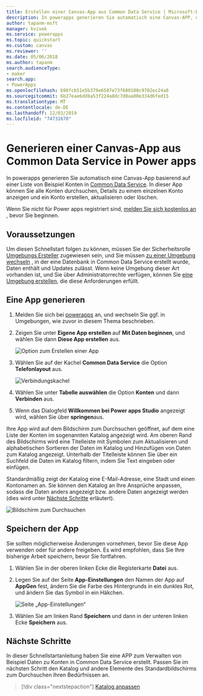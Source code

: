 ```yaml
---
title: Erstellen einer Canvas-App aus Common Data Service | Microsoft-Dokumentation
description: In powerapps generieren Sie automatisch eine Canvas-APP, um Daten in Common Data Service zu verwalten.
author: tapanm-msft
manager: kvivek
ms.service: powerapps
ms.topic: quickstart
ms.custom: canvas
ms.reviewer: ''
ms.date: 05/06/2018
ms.author: tapanm
search.audienceType:
- maker
search.app:
- PowerApps
ms.openlocfilehash: b98fcb51e5b379e6507e73f680100c9702ec24a8
ms.sourcegitcommit: 6b27eae6dd8a53f224a8dc7d0aa00e334d6fed15
ms.translationtype: MT
ms.contentlocale: de-DE
ms.lasthandoff: 12/03/2019
ms.locfileid: "74731670"
---
```

# <a name="generate-a-canvas-app-from-common-data-service-in-power-apps"></a>Generieren einer Canvas-App aus Common Data Service in Power apps

In powerapps generieren Sie automatisch eine Canvas-App basierend auf einer Liste von Beispiel Konten in [Common Data Service](../common-data-service/data-platform-intro.md). In dieser App können Sie alle Konten durchsuchen, Details zu einem einzelnen Konto anzeigen und ein Konto erstellen, aktualisieren oder löschen.

Wenn Sie nicht für Power apps registriert sind, [melden Sie sich kostenlos an](https://make.powerapps.com?utm_source=padocs&utm_medium=linkinadoc&utm_campaign=referralsfromdoc) , bevor Sie beginnen.

## <a name="prerequisites"></a>Voraussetzungen

Um diesen Schnellstart folgen zu können, müssen Sie der Sicherheitsrolle [Umgebungs Ersteller](https://docs.microsoft.com/power-platform/admin/database-security#predefined-security-roles) zugewiesen sein, und Sie müssen [zu einer Umgebung wechseln](working-with-environments.md) , in der eine Datenbank in Common Data Service erstellt wurde, Daten enthält und Updates zulässt. Wenn keine Umgebung dieser Art vorhanden ist, und Sie über Administratorrechte verfügen, können Sie [eine Umgebung erstellen](https://docs.microsoft.com/power-platform/admin/environments-administration#create-an-environment), die diese Anforderungen erfüllt.

## <a name="generate-an-app"></a>Eine App generieren

1. Melden Sie sich bei [powerapps](https://make.powerapps.com?utm_source=padocs&utm_medium=linkinadoc&utm_campaign=referralsfromdoc) an, und wechseln Sie ggf. in Umgebungen, wie zuvor in diesem Thema beschrieben.

1. Zeigen Sie unter **Eigene App erstellen** auf **Mit Daten beginnen**, und wählen Sie dann **Diese App erstellen** aus.

    ![Option zum Erstellen einer App](./media/data-platform-create-app/start-from-data.png)

1. Wählen Sie auf der Kachel **Common Data Service** die Option **Telefonlayout** aus.

    ![Verbindungskachel](./media/data-platform-create-app/connection-tile.png)

1. Wählen Sie unter **Tabelle auswählen** die Option **Konten** und dann **Verbinden** aus.

1. Wenn das Dialogfeld **Willkommen bei Power apps Studio** angezeigt wird, wählen Sie über **springen**aus.

Ihre App wird auf dem Bildschirm zum Durchsuchen geöffnet, auf dem eine Liste der Konten im sogenannten Katalog angezeigt wird. Am oberen Rand des Bildschirms wird eine Titelleiste mit Symbolen zum Aktualisieren und alphabetischen Sortieren der Daten im Katalog und Hinzufügen von Daten zum Katalog angezeigt. Unterhalb der Titelleiste können Sie über ein Suchfeld die Daten im Katalog filtern, indem Sie Text eingeben oder einfügen. 

Standardmäßig zeigt der Katalog eine E-Mail-Adresse, eine Stadt und einen Kontonamen an. Sie können den Katalog an Ihre Ansprüche anpassen, sodass die Daten anders angezeigt bzw. andere Daten angezeigt werden (dies wird unter [Nächste Schritte](data-platform-create-app.md#next-steps) erläutert).

![Bildschirm zum Durchsuchen](./media/data-platform-create-app/browse-screen.png)

## <a name="save-the-app"></a>Speichern der App
Sie sollten möglicherweise Änderungen vornehmen, bevor Sie diese App verwenden oder für andere freigeben. Es wird empfohlen, dass Sie Ihre bisherige Arbeit speichern, bevor Sie fortfahren.

1. Wählen Sie in der oberen linken Ecke die Registerkarte **Datei** aus.

1. Legen Sie auf der Seite **App-Einstellungen** den Namen der App auf **AppGen** fest, ändern Sie die Farbe des Hintergrunds in ein dunkles Rot, und ändern Sie das Symbol in ein Häkchen.

    ![Seite „App-Einstellungen“](./media/data-platform-create-app/app-settings.png)

1. Wählen Sie am linken Rand **Speichern** und dann in der unteren linken Ecke **Speichern** aus.

## <a name="next-steps"></a>Nächste Schritte
In dieser Schnellstartanleitung haben Sie eine APP zum Verwalten von Beispiel Daten zu Konten in Common Data Service erstellt. Passen Sie im nächsten Schritt den Katalog und andere Elemente des Standardbildschirms zum Durchsuchen Ihren Bedürfnissen an.

> [!div class="nextstepaction"]
> [Katalog anpassen](customize-layout-sharepoint.md)
